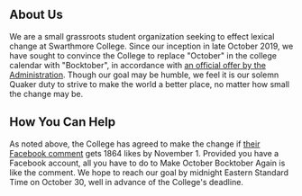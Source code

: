 ## About Us

We are a small grassroots student organization seeking to effect lexical change at Swarthmore College. Since our inception in late October 2019, we have sought to convince the College to replace "October" in the college calendar with "Bocktober", in accordance with [an official offer by the Administration](https://www.facebook.com/SwarthmoreCollege/posts/10156241271567132?comment_id=10156241522142132&reply_comment_id=10156242843577132). Though our goal may be humble, we feel it is our solemn Quaker duty to strive to make the world a better place, no matter how small the change may be.

## How You Can Help

As noted above, the College has agreed to make the change if [their Facebook comment](https://www.facebook.com/SwarthmoreCollege/posts/10156241271567132?comment_id=10156241522142132&reply_comment_id=10156242843577132) gets 1864 likes by November 1. Provided you have a Facebook account, all you have to do to Make October Bocktober Again is like the comment. We hope to reach our goal by midnight Eastern Standard Time on October 30, well in advance of the College's deadline.
